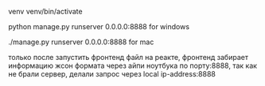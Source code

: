 venv venv/bin/activate

python manage.py runserver 0.0.0.0:8888  for windows

./manage.py runserver 0.0.0.0:8888 for mac

только после запустить фронтенд файл на реакте, фронтенд забирает информацию жсон формата
через айпи ноутбука по порту:8888, так как не брали сервер, делали запрос через local ip-address:8888

